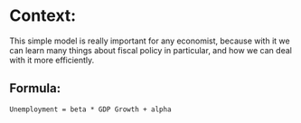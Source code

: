 # Context:

This simple model is really important for any economist, because with it we can learn many things about fiscal policy in particular, and how we can deal with it more efficiently.
## Formula:

```
Unemployment = beta * GDP Growth + alpha
```
